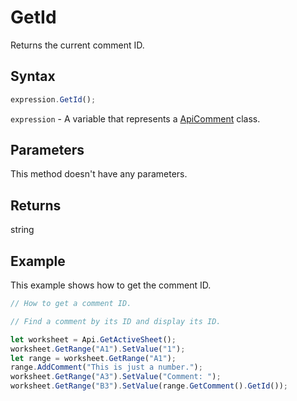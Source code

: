 # GetId

Returns the current comment ID.

## Syntax

```javascript
expression.GetId();
```

`expression` - A variable that represents a [ApiComment](../ApiComment.md) class.

## Parameters

This method doesn't have any parameters.

## Returns

string

## Example

This example shows how to get the comment ID.

```javascript editor-xlsx
// How to get a comment ID.

// Find a comment by its ID and display its ID.

let worksheet = Api.GetActiveSheet();
worksheet.GetRange("A1").SetValue("1");
let range = worksheet.GetRange("A1");
range.AddComment("This is just a number.");
worksheet.GetRange("A3").SetValue("Comment: ");
worksheet.GetRange("B3").SetValue(range.GetComment().GetId());
```
